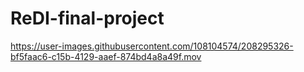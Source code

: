 # ReDI-final-project



https://user-images.githubusercontent.com/108104574/208295326-bf5faac6-c15b-4129-aaef-874bd4a8a49f.mov

